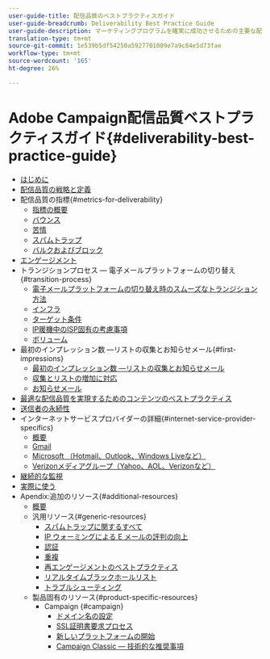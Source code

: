 ```yaml
---
user-guide-title: 配信品質のベストプラクティスガイド
user-guide-breadcrumb: Deliverability Best Practice Guide
user-guide-description: マーケティングプログラムを確実に成功させるための主要な配信品質用語、概念、およびアプローチについて説明します。
translation-type: tm+mt
source-git-commit: 1e539b5df54250a5927701009e7a9c84e5d73fae
workflow-type: tm+mt
source-wordcount: '165'
ht-degree: 26%

---
```



# Adobe Campaign配信品質ベストプラクティスガイド{#deliverability-best-practice-guide}

+ [はじめに](/help/introduction.md)
+ [配信品質の戦略と定義](/help/deliverability-strategy-and-definition.md)
+ 配信品質の指標{#metrics-for-deliverability}
   + [指標の概要](/help/metrics/metrics-overview.md)
   + [バウンス](/help/metrics/bounces.md)
   + [苦情](/help/metrics/complaints.md)
   + [スパムトラップ](/help/metrics/spam-traps.md)
   + [バルクおよびブロック](/help/metrics/bulking-and-blocking.md)
+ [エンゲージメント](/help/engagement.md)
+ トランジションプロセス — 電子メールプラットフォームの切り替え{#transition-process}
   + [電子メールプラットフォームの切り替え時のスムーズなトランジション方法](/help/transition-process/switching-email-platforms.md)
   + [インフラ](/help/transition-process/infrastructure.md)
   + [ターゲット条件](/help/transition-process/targeting-criteria.md)
   + [IP暖機中のISP固有の考慮事項](/help/transition-process/isp-specific-considerations-during-ip-warming.md)
   + [ボリューム](/help/transition-process/volume.md)
+ 最初のインプレッション数 —リストの収集とお知らせメール{#first-impressions}
   + [最初のインプレッション数 —リストの収集とお知らせメール](/help/first-impressions/introduction.md)
   + [収集とリストの増加に対応](/help/first-impressions/address-collection-and-list-growth.md)
   + [お知らせメール](/help/first-impressions/welcome-emails.md)
+ [最適な配信品質を実現するためのコンテンツのベストプラクティス](/help/content-best-practices-for-optimal-delivery.md)
+ [送信者の永続性](/help/sender-permanence.md)
+ インターネットサービスプロバイダーの詳細{#internet-service-provider-specifics}
   + [概要](/help/internet-service-provider-specifics/overview.md)
   + [Gmail](/help/internet-service-provider-specifics/gmail.md)
   + [Microsoft （Hotmail、Outlook、Windows Liveなど）](/help/internet-service-provider-specifics/microsoft.md)
   + [Verizonメディアグループ（Yahoo、AOL、Verizonなど）](/help/internet-service-provider-specifics/verizon-media-group.md)
+ [継続的な監視](/help/ongoing-monitoring.md)
+ [実際に使う](/help/putting-it-in-practice.md)
+ Apendix:追加のリソース{#additional-resources}
   + [概要](/help/additional-resources/general-resources.md)
   + 汎用リソース{#generic-resources}
      + [スパムトラップに関するすべて](/help/additional-resources/all-about-spam-traps.md)
      + [IP ウォーミングによる E メールの評判の向上](/help/additional-resources/increase-reputation-with-ip-warming.md)
      + [認証](/help/additional-resources/authentication.md)
      + [重複](/help/additional-resources/duplicates.md)
      + [再エンゲージメントのベストプラクティス](/help/additional-resources/re-engagement.md)
      + [リアルタイムブラックホールリスト](/help/additional-resources/blocklist-databases.md)
      + [トラブルシューティング](/help/additional-resources/troubleshooting.md)
   + 製品固有のリソース{#product-specific-resources}
      + Campaign {#campaign}
         + [ドメイン名の設定](/help/additional-resources/ac-domain-name-setup.md)
         + [SSL証明書要求プロセス](/help/additional-resources/ac-ssl-certificate-request.md)
         + [新しいプラットフォームの開始](/help/additional-resources/ac-starting-new-platform.md)
         + [Campaign Classic — 技術的な推奨事項](/help/additional-resources/acc-technical-recommendations.md)

